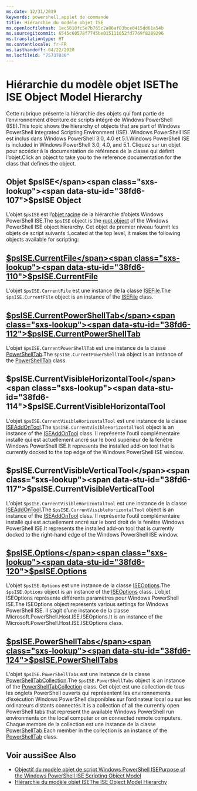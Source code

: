 ```yaml
---
ms.date: 12/31/2019
keywords: powershell,applet de commande
title: Hiérarchie du modèle objet ISE
ms.openlocfilehash: 1ec5810fc5e7b765c2a08af83bce0415dd61a54b
ms.sourcegitcommit: 6545c60578f7745be015111052fd7769f8289296
ms.translationtype: HT
ms.contentlocale: fr-FR
ms.lasthandoff: 04/22/2020
ms.locfileid: "75737030"
---
```

# <a name="the-ise-object-model-hierarchy"></a><span data-ttu-id="38fd6-103">Hiérarchie du modèle objet ISE</span><span class="sxs-lookup"><span data-stu-id="38fd6-103">The ISE Object Model Hierarchy</span></span>

<span data-ttu-id="38fd6-104">Cette rubrique présente la hiérarchie des objets qui font partie de l’environnement d’écriture de scripts intégré de Windows PowerShell (ISE).</span><span class="sxs-lookup"><span data-stu-id="38fd6-104">This topic shows the hierarchy of objects that are part of Windows PowerShell Integrated Scripting Environment (ISE).</span></span> <span data-ttu-id="38fd6-105">Windows PowerShell ISE est inclus dans Windows PowerShell 3.0, 4.0 et 5.1.</span><span class="sxs-lookup"><span data-stu-id="38fd6-105">Windows PowerShell ISE is included in Windows PowerShell 3.0, 4.0, and 5.1.</span></span> <span data-ttu-id="38fd6-106">Cliquez sur un objet pour accéder à la documentation de référence de la classe qui définit l’objet.</span><span class="sxs-lookup"><span data-stu-id="38fd6-106">Click an object to take you to the reference documentation for the class that defines the object.</span></span>

## <a name="psise-object"></a><span data-ttu-id="38fd6-107">Objet $psISE</span><span class="sxs-lookup"><span data-stu-id="38fd6-107">$psISE Object</span></span>

<span data-ttu-id="38fd6-108">L’objet `$psISE` est l’[objet racine](The-ObjectModelRoot-Object.md) de la hiérarchie d’objets Windows PowerShell ISE.</span><span class="sxs-lookup"><span data-stu-id="38fd6-108">The `$psISE` object is the [root object](The-ObjectModelRoot-Object.md) of the Windows PowerShell ISE object hierarchy.</span></span> <span data-ttu-id="38fd6-109">Cet objet de premier niveau fournit les objets de script suivants :</span><span class="sxs-lookup"><span data-stu-id="38fd6-109">Located at the top level, it makes the following objects available for scripting:</span></span>

## <a name="psisecurrentfile"></a>[<span data-ttu-id="38fd6-110">$psISE.CurrentFile</span><span class="sxs-lookup"><span data-stu-id="38fd6-110">$psISE.CurrentFile</span></span>](The-ISEFile-Object.md)

<span data-ttu-id="38fd6-111">L'objet `$psISE.CurrentFile` est une instance de la classe [ISEFile](The-ISEFile-Object.md).</span><span class="sxs-lookup"><span data-stu-id="38fd6-111">The `$psISE.CurrentFile` object is an instance of the [ISEFile](The-ISEFile-Object.md) class.</span></span>

## <a name="psisecurrentpowershelltab"></a>[<span data-ttu-id="38fd6-112">$psISE.CurrentPowerShellTab</span><span class="sxs-lookup"><span data-stu-id="38fd6-112">$psISE.CurrentPowerShellTab</span></span>](The-PowerShellTab-Object.md)

<span data-ttu-id="38fd6-113">L'objet `$psISE.CurrentPowerShellTab` est une instance de la classe [PowerShellTab](The-PowerShellTab-Object.md).</span><span class="sxs-lookup"><span data-stu-id="38fd6-113">The `$psISE.CurrentPowerShellTab` object is an instance of the [PowerShellTab](The-PowerShellTab-Object.md) class.</span></span>

## <a name="psisecurrentvisiblehorizontaltool"></a><span data-ttu-id="38fd6-114">$psISE.CurrentVisibleHorizontalTool</span><span class="sxs-lookup"><span data-stu-id="38fd6-114">$psISE.CurrentVisibleHorizontalTool</span></span>

<span data-ttu-id="38fd6-115">L'objet `$psISE.CurrentVisibleHorizontalTool` est une instance de la classe [ISEAddOnTool](The-ISEAddOnTool-Object.md).</span><span class="sxs-lookup"><span data-stu-id="38fd6-115">The `$psISE.CurrentVisibleHorizontalTool` object is an instance of the [ISEAddOnTool](The-ISEAddOnTool-Object.md) class.</span></span> <span data-ttu-id="38fd6-116">Il représente l’outil complémentaire installé qui est actuellement ancré sur le bord supérieur de la fenêtre Windows PowerShell ISE.</span><span class="sxs-lookup"><span data-stu-id="38fd6-116">It represents the installed add-on tool that is currently docked to the top edge of the Windows PowerShell ISE window.</span></span>

## <a name="psisecurrentvisibleverticaltool"></a><span data-ttu-id="38fd6-117">$psISE.CurrentVisibleVerticalTool</span><span class="sxs-lookup"><span data-stu-id="38fd6-117">$psISE.CurrentVisibleVerticalTool</span></span>

<span data-ttu-id="38fd6-118">L'objet `$psISE.CurrentVisibleHorizontalTool` est une instance de la classe [ISEAddOnTool](The-ISEAddOnTool-Object.md).</span><span class="sxs-lookup"><span data-stu-id="38fd6-118">The `$psISE.CurrentVisibleHorizontalTool` object is an instance of the [ISEAddOnTool](The-ISEAddOnTool-Object.md) class.</span></span> <span data-ttu-id="38fd6-119">Il représente l’outil complémentaire installé qui est actuellement ancré sur le bord droit de la fenêtre Windows PowerShell ISE.</span><span class="sxs-lookup"><span data-stu-id="38fd6-119">It represents the installed add-on tool that is currently docked to the right-hand edge of the Windows PowerShell ISE window.</span></span>

## <a name="psiseoptions"></a>[<span data-ttu-id="38fd6-120">$psISE.Options</span><span class="sxs-lookup"><span data-stu-id="38fd6-120">$psISE.Options</span></span>](The-ISEOptions-Object.md)

<span data-ttu-id="38fd6-121">L’objet `$psISE.Options` est une instance de la classe [ISEOptions](The-ISEOptions-Object.md).</span><span class="sxs-lookup"><span data-stu-id="38fd6-121">The `$psISE.Options` object is an instance of the [ISEOptions](The-ISEOptions-Object.md) class.</span></span> <span data-ttu-id="38fd6-122">L’objet ISEOptions représente différents paramètres pour Windows PowerShell ISE.</span><span class="sxs-lookup"><span data-stu-id="38fd6-122">The ISEOptions object represents various settings for Windows PowerShell ISE.</span></span> <span data-ttu-id="38fd6-123">Il s’agit d’une instance de la classe Microsoft.PowerShell.Host.ISE.ISEOptions.</span><span class="sxs-lookup"><span data-stu-id="38fd6-123">It is an instance of the Microsoft.PowerShell.Host.ISE.ISEOptions class.</span></span>

## <a name="psisepowershelltabs"></a>[<span data-ttu-id="38fd6-124">$psISE.PowerShellTabs</span><span class="sxs-lookup"><span data-stu-id="38fd6-124">$psISE.PowerShellTabs</span></span>](The-PowerShellTabCollection-Object.md)

<span data-ttu-id="38fd6-125">L'objet `$psISE.PowerShellTabs` est une instance de la classe [PowerShellTabCollection](The-PowerShellTabCollection-Object.md).</span><span class="sxs-lookup"><span data-stu-id="38fd6-125">The `$psISE.PowerShellTabs` object is an instance of the [PowerShellTabCollection](The-PowerShellTabCollection-Object.md) class.</span></span> <span data-ttu-id="38fd6-126">Cet objet est une collection de tous les onglets PowerShell ouverts qui représentent les environnements d’exécution Windows PowerShell disponibles sur l’ordinateur local ou sur les ordinateurs distants connectés.</span><span class="sxs-lookup"><span data-stu-id="38fd6-126">It is a collection of all the currently open PowerShell tabs that represent the available Windows PowerShell run environments on the local computer or on connected remote computers.</span></span> <span data-ttu-id="38fd6-127">Chaque membre de la collection est une instance de la classe [PowerShellTab](The-PowerShellTab-Object.md).</span><span class="sxs-lookup"><span data-stu-id="38fd6-127">Each member in the collection is an instance of the [PowerShellTab](The-PowerShellTab-Object.md) class.</span></span>

## <a name="see-also"></a><span data-ttu-id="38fd6-128">Voir aussi</span><span class="sxs-lookup"><span data-stu-id="38fd6-128">See Also</span></span>

- [<span data-ttu-id="38fd6-129">Objectif du modèle objet de script Windows PowerShell ISE</span><span class="sxs-lookup"><span data-stu-id="38fd6-129">Purpose of the Windows PowerShell ISE Scripting Object Model</span></span>](Purpose-of-the-Windows-PowerShell-ISE-Scripting-Object-Model.md)
- [<span data-ttu-id="38fd6-130">Hiérarchie du modèle objet ISE</span><span class="sxs-lookup"><span data-stu-id="38fd6-130">The ISE Object Model Hierarchy</span></span>](The-ISE-Object-Model-Hierarchy.md)
